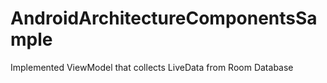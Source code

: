 # AndroidArchitectureComponentsSample

Implemented ViewModel that collects LiveData from Room Database


